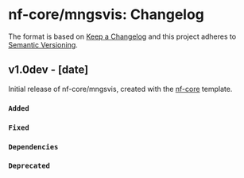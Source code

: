 # nf-core/mngsvis: Changelog

The format is based on [Keep a Changelog](https://keepachangelog.com/en/1.0.0/)
and this project adheres to [Semantic Versioning](https://semver.org/spec/v2.0.0.html).

## v1.0dev - [date]

Initial release of nf-core/mngsvis, created with the [nf-core](https://nf-co.re/) template.

### `Added`

### `Fixed`

### `Dependencies`

### `Deprecated`

